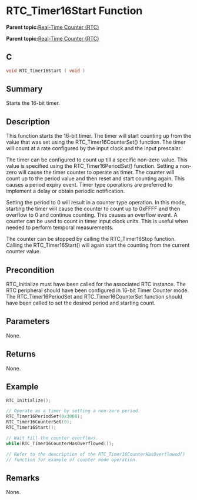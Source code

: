 # RTC\_Timer16Start Function

**Parent topic:**[Real-Time Counter \(RTC\)](GUID-3578D06D-FEC5-4769-ADC7-0D46730CD973.md)

**Parent topic:**[Real-Time Counter \(RTC\)](GUID-C95E1695-55CC-4546-9F2C-315F5C908FC1.md)

## C

```c
void RTC_Timer16Start ( void )
```

## Summary

Starts the 16-bit timer.

## Description

This function starts the 16-bit timer. The timer will start counting up from the value that was set using the RTC\_Timer16CounterSet\(\) function. The timer will count at a rate configured by the input clock and the input prescalar.

The timer can be configured to count up till a specific non-zero value. This value is specified using the RTC\_Timer16PeriodSet\(\) function. Setting a non-zero will cause the timer counter to operate as timer. The counter will<br />count up to the period value and then reset and start counting again. This causes a period expiry event. Timer type operations are preferred to implement a delay or obtain periodic notification.

Setting the period to 0 will result in a counter type operation. In this mode, starting the timer will cause the counter to count up to 0xFFFF and then overflow to 0 and continue counting. This causes an overflow event. A counter can be used to count in timer input clock units. This is useful when needed to perform temporal measurements.

The counter can be stopped by calling the RTC\_Timer16Stop function. Calling the RTC\_Timer16Start\(\) will again start the counting from the current counter value.

## Precondition

RTC\_Initialize must have been called for the associated RTC instance. The RTC peripheral should have been configured in 16-bit Timer Counter mode. The RTC\_Timer16PeriodSet and RTC\_Timer16CounterSet function should have been called to set the desired period and starting count.

## Parameters

None.

## Returns

None.

## Example

```c
RTC_Initialize();

// Operate as a timer by setting a non-zero period.
RTC_Timer16PeriodSet(0x3000);
RTC_Timer16CounterSet(0);
RTC_Timer16Start();

// Wait till the counter overflows.
while(RTC_Timer16CounterHasOverflowed());

// Refer to the description of the RTC_Timer16CounterHasOverflowed()
// function for example of counter mode operation.

```

## Remarks

None.

